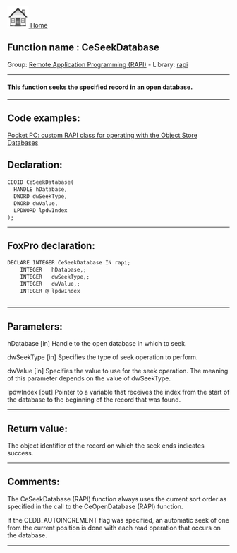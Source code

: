 [<img src="../../images/home.png"> Home ](https://github.com/VFPX/Win32API)  

## Function name : CeSeekDatabase
Group: [Remote Application Programming (RAPI)](../../functions_group.md#Remote_Application_Programming_(RAPI))  -  Library: [rapi](../../../libraries.md#rapi)  
***  


#### This function seeks the specified record in an open database.
***  


## Code examples:
[Pocket PC: custom RAPI class for operating with the Object Store Databases](../../samples/sample_445.md)  

## Declaration:
```foxpro  
CEOID CeSeekDatabase(
  HANDLE hDatabase,
  DWORD dwSeekType,
  DWORD dwValue,
  LPDWORD lpdwIndex
);  
```  
***  


## FoxPro declaration:
```foxpro  
DECLARE INTEGER CeSeekDatabase IN rapi;
	INTEGER   hDatabase,;
	INTEGER   dwSeekType,;
	INTEGER   dwValue,;
	INTEGER @ lpdwIndex
  
```  
***  


## Parameters:
hDatabase 
[in] Handle to the open database in which to seek. 

dwSeekType 
[in] Specifies the type of seek operation to perform.

dwValue 
[in] Specifies the value to use for the seek operation. The meaning of this parameter depends on the value of dwSeekType. 

lpdwIndex 
[out] Pointer to a variable that receives the index from the start of the database to the beginning of the record that was found.
  
***  


## Return value:
The object identifier of the record on which the seek ends indicates success.  
***  


## Comments:
The CeSeekDatabase (RAPI) function always uses the current sort order as specified in the call to the CeOpenDatabase (RAPI) function.   
  
If the CEDB_AUTOINCREMENT flag was specified, an automatic seek of one from the current position is done with each read operation that occurs on the database.  
  
***  

